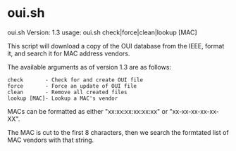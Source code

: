 # oui.sh
oui.sh Version: 1.3
usage: 
    oui.sh check|force|clean|lookup [MAC]

This script will download a copy of the OUI database from
the IEEE, format it, and search it for MAC address vendors.

The available arguments as of version 1.3 are as follows:

    check      	- Check for and create OUI file
    force      	- Force an update of OUI file
    clean      	- Remove all created files
    lookup [MAC]- Lookup a MAC's vendor
    
MACs can be formatted as either "xx:xx:xx:xx:xx:xx" or "xx-xx-xx-xx-xx-XX".

The MAC is cut to the first 8 characters, then we search the formtated
list of MAC vendors with that string.
